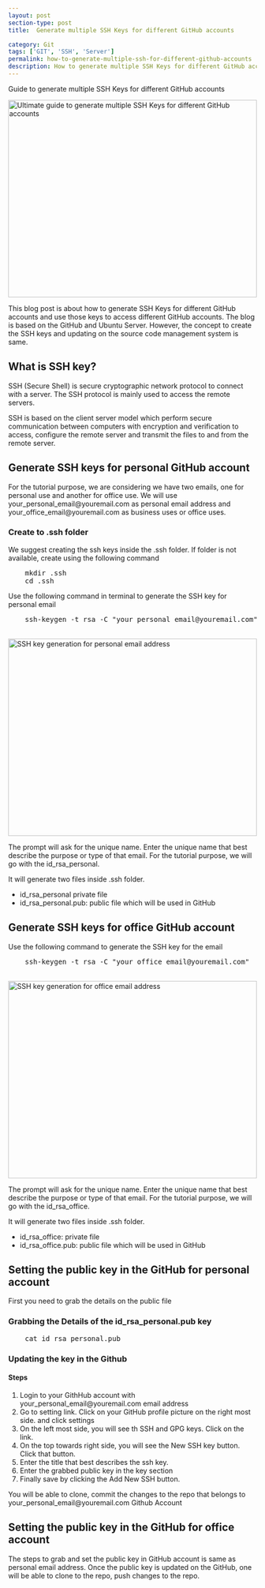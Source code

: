 ```yaml
---
layout: post
section-type: post
title:  Generate multiple SSH Keys for different GitHub accounts

category: Git
tags: ['GIT', 'SSH', 'Server']
permalink: how-to-generate-multiple-ssh-for-different-github-accounts
description: How to generate multiple SSH Keys for different GitHub accounts
---
```

Guide to generate multiple SSH Keys for different GitHub accounts
<!--more-->

<img
    src="{{site.baseurl}}/img/posts/github/use-multiple-ssh-keys-to-access-the-multiple-github-account.png"
    class="img-thumbnail img-rounded" height="400px" width="100%"
    title="Ultimate guide to generate multiple SSH Keys for different GitHub accounts"
    alt="Ultimate guide to generate multiple SSH Keys for different GitHub accounts">

<section>
<p>
This blog post is about how to generate SSH Keys for different GitHub accounts and use those keys to access different GitHub accounts.
The blog is based on the GitHub and Ubuntu Server. However, the concept to create the SSH keys and updating on the 
source code management system is same.  
</p>
</section> 


<section>
<h2>What is SSH key?</h2>

<p>
SSH (Secure Shell) is secure cryptographic network protocol to connect with a server. The SSH protocol is mainly used to
access the remote servers. 

</p>

<p>
SSH is based on the client server model which perform secure communication between computers with encryption and verification
to access, configure the remote server and transmit the files to and from the remote server.

</p>
</section>

<section>

<h2>Generate SSH keys for personal GitHub account</h2>
<p>For the tutorial purpose, we are considering we have two emails, one for personal use and another for office use.
We will use <span class="important">your_personal_email@youremail.com</span> as personal email address and 
<span class="important">your_office_email@youremail.com </span> as business uses or office uses.</p>

<h3>Create to .ssh folder</h3>
<p>
We suggest creating the ssh keys inside the .ssh folder. If folder is not available, create using the following command
</p>

<pre class="terminal">
    mkdir .ssh
    cd .ssh
</pre>

<p>Use the following command in terminal to generate the SSH key for personal email</p>

<pre class="terminal">
    ssh-keygen -t rsa -C "your_personal_email@youremail.com"
</pre>
<br>
<img
src="{{site.baseurl}}/img/posts/github/ssh-key-generation-for-personal-email.png"
class="img-thumbnail img-rounded" height="400px" width="100%"
title="SSH key generation for personal email address"
alt="SSH key generation for personal email address">
<br/>
<p>The prompt will ask for the unique name. Enter the unique name that best describe the purpose or type of that email.
For the tutorial purpose, we will go with the <span class="important">id_rsa_personal</span>.
</p>
<p>It will generate two files inside .ssh folder.</p>

<ul>
    <li><span class="important">id_rsa_personal</span> private file</li>
    <li><span class="important">id_rsa_personal.pub</span>: public file which will be used in GitHub</li>
</ul>


<h2>Generate SSH keys for office GitHub account</h2>
<p>Use the following command to generate the SSH key for the email</p>

<pre class="terminal">
    ssh-keygen -t rsa -C "your_office_email@youremail.com"
</pre>
<br>
<img
src="{{site.baseurl}}/img/posts/github/ssh-key-generation-for-office-email.png"
class="img-thumbnail img-rounded" height="400px" width="100%"
title="SSH key generation for office email address"
alt="SSH key generation for office email address">
<br/>
<p>The prompt will ask for the unique name. Enter the unique name that best describe the purpose or type of that email.
For the tutorial purpose, we will go with the <span class="important">id_rsa_office</span>.
</p>
<p>It will generate two files inside .ssh folder.</p>

<ul>
    <li><span class="important">id_rsa_office</span>: private file</li>
    <li><span class="important">id_rsa_office.pub</span>: public file which will be used in GitHub</li>
</ul>
</section>

<section>
<h2>Setting the public key in the GitHub for personal account</h2>
<p>First you need to grab the details on the public file</p>

<h3>Grabbing the Details of the <span class="important">id_rsa_personal.pub</span> key</h3>
<pre class="terminal">
    cat id_rsa_personal.pub
</pre>

<h3>Updating the key in the Github</h3>

<p>

<h4>Steps</h4>

</p>

<ol>
<li>Login to your GithHub account with <span class="important">your_personal_email@youremail.com</span> email address</li>
<li>Go to setting link. Click on your GitHub profile picture on the right most side. and click <span class="important">settings</span></li>
<li>On the left most side, you will see th  <span class="important">SSH and GPG keys. </span> Click on the link.</li>
<li>On the top towards right side, you will see the <span class="important">New SSH key</span> button. Click that button. </li>
<li>Enter the <span class="important">title</span> that best describes the ssh key. </li>
<li>Enter the grabbed public key in the key section</li>
<li>Finally save by clicking the <span class="important">Add New SSH </span> button.</li>
</ol>

<p>You will be able to clone, commit the changes to the repo that belongs to
<span class="important">your_personal_email@youremail.com </span> Github Account
</p>
</section>

<section>
<h2>Setting the public key in the GitHub for office account</h2>
<p>The steps to grab and set the public key in GitHub account is same as personal email address. Once the public key is 
updated on the GitHub, one will be able to clone to the repo, push changes to the repo.
</p>

</section>

